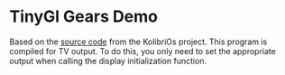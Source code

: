 # TinyGl Gears Demo

Based on the [source code](http://ftp.kolibrios.org/arch/libraries/TinyGL/examples) from the KolibriOs project. This program is compiled for TV output. To do this, you only need to set the appropriate output when calling the display initialization function.

